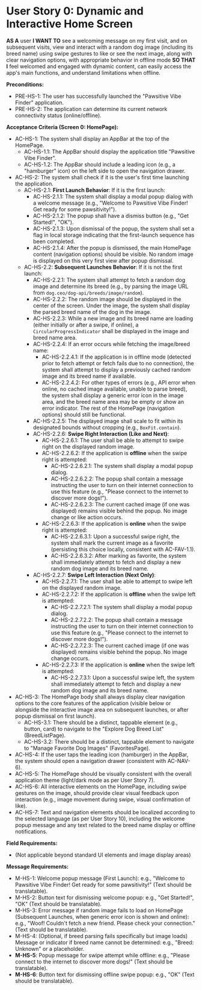 # User Story 0: Dynamic and Interactive Home Screen

**AS A** user
**I WANT TO** see a welcoming message on my first visit, and on subsequent visits, view and interact with a random dog image (including its breed name) using swipe gestures to like or see the next image, along with clear navigation options, with appropriate behavior in offline mode
**SO THAT I** feel welcomed and engaged with dynamic content, can easily access the app's main functions, and understand limitations when offline.

**Preconditions:**
* PRE-HS-1: The user has successfully launched the "Pawsitive Vibe Finder" application.
* PRE-HS-2: The application can determine its current network connectivity status (online/offline).

**Acceptance Criteria (Screen 0: HomePage):**
* AC-HS-1: The system shall display an AppBar at the top of the HomePage.
    * AC-HS-1.1: The AppBar should display the application title "Pawsitive Vibe Finder".
    * AC-HS-1.2: The AppBar should include a leading icon (e.g., a "hamburger" icon) on the left side to open the navigation drawer.
* AC-HS-2: The system shall check if it is the user's first time launching the application.
    * AC-HS-2.1: **First Launch Behavior**: If it is the first launch:
        * AC-HS-2.1.1: The system shall display a modal popup dialog with a welcome message (e.g., "Welcome to Pawsitive Vibe Finder! Get ready for some pawsitivity!").
        * AC-HS-2.1.2: The popup shall have a dismiss button (e.g., "Get Started!", "OK").
        * AC-HS-2.1.3: Upon dismissal of the popup, the system shall set a flag in local storage indicating that the first-launch sequence has been completed.
        * AC-HS-2.1.4: After the popup is dismissed, the main HomePage content (navigation options) should be visible. No random image is displayed on this very first view after popup dismissal.
    * AC-HS-2.2: **Subsequent Launches Behavior**: If it is not the first launch:
        * AC-HS-2.2.1: The system shall attempt to fetch a random dog image and determine its breed (e.g., by parsing the image URL from `dog.ceo/dog-api/breeds/image/random`).
        * AC-HS-2.2.2: The random image should be displayed in the center of the screen. Under the image, the system shall display the parsed breed name of the dog in the image.
        * AC-HS-2.2.3: While a new image and its breed name are loading (either initially or after a swipe, if online), a `CircularProgressIndicator` shall be displayed in the image and breed name area.
        * AC-HS-2.2.4: If an error occurs while fetching the image/breed name:
            * AC-HS-2.2.4.1: If the application is in offline mode (detected prior to fetch attempt or fetch fails due to no connection), the system shall attempt to display a previously cached random image and its breed name if available.
            * AC-HS-2.2.4.2: For other types of errors (e.g., API error when online, no cached image available, unable to parse breed), the system shall display a generic error icon in the image area, and the breed name area may be empty or show an error indicator. The rest of the HomePage (navigation options) should still be functional.
        * AC-HS-2.2.5: The displayed image shall scale to fit within its designated bounds without cropping (e.g., `BoxFit.contain`).
        * AC-HS-2.2.6: **Swipe Right Interaction (Like and Next)**:
            * AC-HS-2.2.6.1: The user shall be able to attempt to swipe right on the displayed random image.
            * AC-HS-2.2.6.2: If the application is **offline** when the swipe right is attempted:
                * AC-HS-2.2.6.2.1: The system shall display a modal popup dialog.
                * AC-HS-2.2.6.2.2: The popup shall contain a message instructing the user to turn on their internet connection to use this feature (e.g., "Please connect to the internet to discover more dogs!").
                * AC-HS-2.2.6.2.3: The current cached image (if one was displayed) remains visible behind the popup. No image change or like action occurs.
            * AC-HS-2.2.6.3: If the application is **online** when the swipe right is attempted:
                * AC-HS-2.2.6.3.1: Upon a successful swipe right, the system shall mark the current image as a favorite (persisting this choice locally, consistent with AC-FAV-1.1).
                * AC-HS-2.2.6.3.2: After marking as favorite, the system shall immediately attempt to fetch and display a new random dog image and its breed name.
        * AC-HS-2.2.7: **Swipe Left Interaction (Next Only)**:
            * AC-HS-2.2.7.1: The user shall be able to attempt to swipe left on the displayed random image.
            * AC-HS-2.2.7.2: If the application is **offline** when the swipe left is attempted:
                * AC-HS-2.2.7.2.1: The system shall display a modal popup dialog.
                * AC-HS-2.2.7.2.2: The popup shall contain a message instructing the user to turn on their internet connection to use this feature (e.g., "Please connect to the internet to discover more dogs!").
                * AC-HS-2.2.7.2.3: The current cached image (if one was displayed) remains visible behind the popup. No image change occurs.
            * AC-HS-2.2.7.3: If the application is **online** when the swipe left is attempted:
                * AC-HS-2.2.7.3.1: Upon a successful swipe left, the system shall immediately attempt to fetch and display a new random dog image and its breed name.
* AC-HS-3: The HomePage body shall always display clear navigation options to the core features of the application (visible below or alongside the interactive image area on subsequent launches, or after popup dismissal on first launch).
    * AC-HS-3.1: There should be a distinct, tappable element (e.g., button, card) to navigate to the "Explore Dog Breed List" (BreedListPage).
    * AC-HS-3.2: There should be a distinct, tappable element to navigate to "Manage Favorite Dog Images" (FavoritesPage).
* AC-HS-4: If the user taps the leading icon (hamburger) in the AppBar, the system should open a navigation drawer (consistent with AC-NAV-6).
* AC-HS-5: The HomePage should be visually consistent with the overall application theme (light/dark mode as per User Story 7).
* AC-HS-6: All interactive elements on the HomePage, including swipe gestures on the image, should provide clear visual feedback upon interaction (e.g., image movement during swipe, visual confirmation of like).
* AC-HS-7: Text and navigation elements should be localized according to the selected language (as per User Story 10), including the welcome popup message and any text related to the breed name display or offline notifications.

**Field Requirements:**
* (Not applicable beyond standard UI elements and image display areas)

**Message Requirements:**
* M-HS-1: Welcome popup message (First Launch): e.g., "Welcome to Pawsitive Vibe Finder! Get ready for some pawsitivity!" (Text should be translatable).
* M-HS-2: Button text for dismissing welcome popup: e.g., "Get Started!", "OK" (Text should be translatable).
* M-HS-3: Error message if random image fails to load on HomePage (Subsequent Launches, when generic error icon is shown and online): e.g., "Woof! Couldn't fetch a new friend. Please check your connection." (Text should be translatable).
* M-HS-4: (Optional, if breed parsing fails specifically but image loads) Message or indicator if breed name cannot be determined: e.g., "Breed: Unknown" or a placeholder.
* **M-HS-5**: Popup message for swipe attempt while offline: e.g., "Please connect to the internet to discover more dogs!" (Text should be translatable).
* **M-HS-6**: Button text for dismissing offline swipe popup: e.g., "OK" (Text should be translatable).
